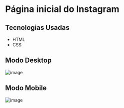 # Página inicial do Instagram 

## Tecnologias Usadas
- HTML
- CSS


## Modo Desktop
![image](![image](https://user-images.githubusercontent.com/76567965/129459322-a67b74c1-7e5c-4ea3-9225-ea12bd9454bb.png)
)

 
## Modo Mobile

![image](![image](https://user-images.githubusercontent.com/76567965/129459445-419fedbc-e958-4109-8810-7ab2ade48d1f.png)
)


